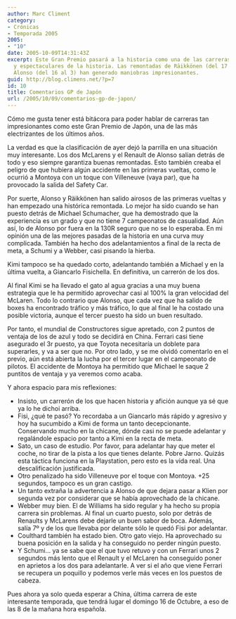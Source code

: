 ```yaml
---
author: Marc Climent
category:
- Crónicas
- Temporada 2005
2005:
- "10"
date: 2005-10-09T14:31:43Z
excerpt: Este Gran Premio pasará a la historia como una de las carreras más interesantes
  y espectaculares de la historia. Las remontadas de Räikkönen (del 17 al 1) y de
  Alonso (del 16 al 3) han generado maniobras impresionantes.
guid: http://blog.climens.net/?p=7
id: 10
title: Comentarios GP de Japón
url: /2005/10/09/comentarios-gp-de-japon/
---
```


Cómo me gusta tener está bitácora para poder hablar de carreras tan impresionantes como este Gran Premio de Japón, una de las más electrizantes de los últimos años.
  
La verdad es que la clasificación de ayer dejó la parrilla en una situación muy interesante. Los dos McLarens y el Renault de Alonso salían detrás de todo y eso siempre garantiza buenas remontadas. Esto también creaba el peligro de que hubiera algún accidente en las primeras vueltas, como le ocurrió a Montoya con un toque con Villeneuve (vaya par), que ha provocado la salida del Safety Car.

Por suerte, Alonso y Räikkönen han salido airosos de las primeras vueltas y han empezado una histórica remontada. Lo mejor ha sido cuando se han puesto detrás de Michael Schumacher, que ha demostrado que la experiencia es un grado y que no tiene 7 campeonatos de casualidad. Aún así, lo de Alonso por fuera en la 130R seguro que no se lo esperaba. En mi opinión una de las mejores pasadas de la historia en una curva muy complicada. También ha hecho dos adelantamientos a final de la recta de meta, a Schumi y a Webber, casi pisando la hierba.
  
Kimi tampoco se ha quedado corto, adelantando también a Michael y en la última vuelta, a Giancarlo Fisichella. En definitiva, un carrerón de los dos.

Al final Kimi se ha llevado el gato al agua gracias a una muy buena estrategia que le ha permitido aprovechar casi al 100% la gran velocidad del McLaren. Todo lo contrario que Alonso, que cada vez que ha salido de boxes ha encontrado tráfico y más tráfico, lo que al final le ha costado una posible victoria, aunque el tercer puesto ha sido un buen resultado.

Por tanto, el mundial de Constructores sigue apretado, con 2 puntos de ventaja de los de azul y todo se decidirá en China. Ferrari casi tiene asegurado el 3r puesto, ya que Toyota necesitaría un doblete para superarles, y va a ser que no. Por otro lado, y se me olvidó comentarlo en el previo, aún está abierta la lucha por el tercer lugar en el campeonato de pilotos. El accidente de Montoya ha permitido que Michael le saque 2 puntitos de ventaja y ya veremos como acaba.

<!--more-->


  
Y ahora espacio para mis reflexiones:

  * Insisto, un carrerón de los que hacen historia y afición aunque ya sé que ya lo he dichoi arriba.
  * Fisi, ¿qué te pasó? Yo recordaba a un Giancarlo más rápido y agresivo y hoy ha sucumbido a Kimi de forma un tanto decepcionante. Conservando mucho en la chicane, dónde casi no se puede adelantar y regalándole espacio por tanto a Kimi en la recta de meta.
  * Sato, un caso de estudio. Por favor, para adelantar hay que meter el coche, no tirar de la pista a los que tienes delante. Pobre Jarno. Quizás esta táctica funciona en la Playstation, pero esto es la vida real. Una descalificación justificada.
  * Otro penalizado ha sido Villeneuve por el toque con Montoya. +25 segundos, tampoco es un gran castigo.
  * Un tanto extraña la advertencia a Alonso de que dejara pasar a Klien por segunda vez por considerar que se había aprovechado de la chicane.
  * Webber muy bien. El de Williams ha sido regular y ha hecho su propia carrera sin problemas. Al final un cuarto puesto, solo por detrás de Renaults y McLarens debe dejarle un buen sabor de boca. Además, salía 7º y de los que llevaba por delante sólo le quedó Fisi por adelantar.
  * Coulthard también ha estado bien. Otro gato viejo. Ha aprovechado su buena posición en la salida y ha conseguido no perder ningún puesto.
  * Y Schumi&#8230; ya se sabe que el que tuvo retuvo y con un Ferrari unos 2 segundos más lento que el Renault y el McLaren ha conseguido poner en aprietos a los dos para adelantarle. A ver si el año que viene Ferrari se recupera un poquillo y podemos verle más veces en los puestos de cabeza.

Pues ahora ya solo queda esperar a China, última carrera de este interesante temporada, que tendrá lugar el domingo 16 de Octubre, a eso de las 8 de la mañana hora española.